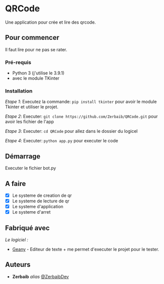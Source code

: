 # QRCode

Une application pour crée et lire des qrcode.

## Pour commencer

Il faut lire pour ne pas se rater.

### Pré-requis

- Python 3 (j'utilise le 3.9.1)
- avec le module TKinter

### Installation

_Etape 1_:
Executez la commande:
 ```pip install tkinter```
 pour avoir le module Tkinter et utiliser le projet.

_Etape 2_:
Executer:
 ```git clone https://github.com/Zerbaib/QRCode.git```
 pour avoir les fichier de l'app


_Etape 3_:
Executer:
 ```cd QRCode```
 pour allez dans le dossier du logicel

_Etape 4_:
Executer:
 ```python app.py```
 pour executer le code

## Démarrage

Executer le fichier bot.py

## A faire

- [x] Le systeme de creation de qr
- [x] Le systeme de lecture de qr
- [x] Le systeme d'application
- [X] Le systeme d'arret

## Fabriqué avec

_Le logiciel :_
* [Geany](http://geany.org) - Editeur de texte + me permet d'executer le projet pour le tester.

## Auteurs

* **Zerbaib** _alias_ [@ZerbaibDev](https://github.com/Zerbaib)
